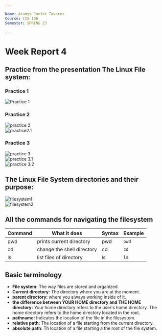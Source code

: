 ```yaml
---

Name: Aramys Junior Tavarez
Course: CIS 106
Semester: SPRING 23

---
```


# Week Report 4

## Practice from the presentation The Linux File system:

### Practice 1
![Practice 1](wr4-p1.png)<br>


### Practice 2
![practice 2](wr4-p2.png)<br>
![practice2.1](wr4-p2.1.png)<br>


### Practice 3
![practice 3](wr4-p3.png)<br>
![practice 3.1](wr4-p3.1.png)<br>
![practice 3.2](wr4-p3.2.png)<br>


## The Linux File System directories and their purpose:
![filesystem1](fs1.1.png)<br>
![filesystem2](fs1.2.png)<br>



## All the commands for navigating the filesystem

| Command | What it does               | Syntax | Example |
| ------- | -------------------------- | ------ | ------- |
| pwd     | prints current directory   | pwd    | `pwd`   |
| cd      | change the shell directory | cd     | `cd`    |
| ls      | list files of directory    | ls     | `ls`    |

## Basic terminology 


*  **File system:** The way files are stored and organized.
*  **Current directory:** The directory where you are at the moment.
*  **parent directory:** where you always working inside of it.
*  **the difference between YOUR HOME directory and THE HOME directory:** Your home directory refers to the user's home directory. The home directory refers to the home directory located in the root.
*  **pathname:** Indicates the location of the file in the filesystem.
*  **relative path:** The location of a file starting from the current directory.
*  **absolute path:** Th location of a file starting a the root of the file system. 